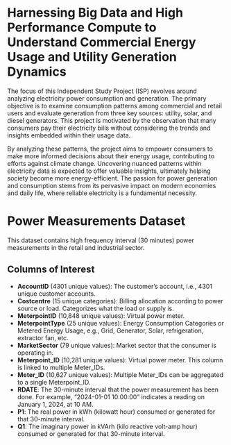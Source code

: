 # Harnessing Big Data and High Performance Compute to Understand Commercial Energy Usage and Utility Generation Dynamics

The focus of this Independent Study Project (ISP) revolves around analyzing electricity power consumption and generation. The primary objective is to examine consumption patterns among commercial and retail users and evaluate generation from three key sources: utility, solar, and diesel generators. This project is motivated by the observation that many consumers pay their electricity bills without considering the trends and insights embedded within their usage data.

By analyzing these patterns, the project aims to empower consumers to make more informed decisions about their energy usage, contributing to efforts against climate change. Uncovering nuanced patterns within electricity data is expected to offer valuable insights, ultimately helping society become more energy-efficient. The passion for power generation and consumption stems from its pervasive impact on modern economies and daily life, where reliable electricity is a fundamental necessity.

# Power Measurements Dataset

This dataset contains high frequency interval (30 minutes) power measurements in the retail and industrial sector.

## Columns of Interest

- **AccountID** (4301 unique values): The customer’s account, i.e., 4301 unique customer accounts.
- **Costcentre** (15 unique categories): Billing allocation according to power source or load. Categorizes what the load or supply is.
- **MeterpointID** (10,848 unique values): Virtual power meter.
- **MeterpointType** (25 unique values): Energy Consumption Categories or Metered Energy Usage, e.g., Grid, Generator, Solar, refrigeration, extractor fan, etc.
- **MarketSector** (79 unique values): Market sector that the consumer is operating in.
- **Meterpoint_ID** (10,281 unique values): Virtual power meter. This column is linked to multiple Meter_IDs.
- **Meter_ID** (10,627 unique values): Multiple Meter_IDs can be aggregated to a single Meterpoint_ID.
- **RDATE**: The 30-minute interval that the power measurement has been done. For example, “2024-01-01 10:00:00” indicates a reading on January 1, 2024, at 10 AM.
- **P1**: The real power in kWh (kilowatt hour) consumed or generated for that 30-minute interval.
- **Q1**: The imaginary power in kVArh (kilo reactive volt-amp hour) consumed or generated for that 30-minute interval.
